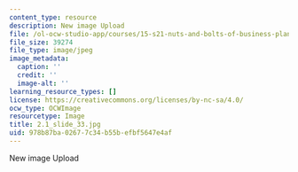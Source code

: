 ```yaml
---
content_type: resource
description: New image Upload
file: /ol-ocw-studio-app/courses/15-s21-nuts-and-bolts-of-business-plans-january-iap-2014/978b87ba02677c34b55befbf5647e4af_2.1_slide_33.jpg
file_size: 39274
file_type: image/jpeg
image_metadata:
  caption: ''
  credit: ''
  image-alt: ''
learning_resource_types: []
license: https://creativecommons.org/licenses/by-nc-sa/4.0/
ocw_type: OCWImage
resourcetype: Image
title: 2.1_slide_33.jpg
uid: 978b87ba-0267-7c34-b55b-efbf5647e4af
---
```

New image Upload